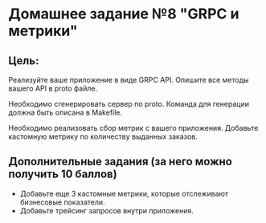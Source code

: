 # Домашнее задание №8 "GRPC и метрики"

  
  

## Цель:

  

Реализуйте ваше приложение в виде GRPC API.
Опишите все методы вашего API в proto файле.

Необходимо сгенерировать сервер по proto. Команда для генерации должна быть описана в Makefile. 

Необходимо реализовать сбор метрик с вашего приложения. Добавьте кастомную метрику по количеству выданных заказов.

 

## Дополнительные задания (за него можно получить 10 баллов)

  

- Добавьте еще 3 кастомные метрики, которые отслеживают бизнесовые показатели.
- Добавьте трейсинг запросов внутри приложения.
